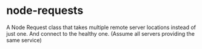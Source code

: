 node-requests
=============

A Node Request class that takes multiple remote server locations instead of just one. And connect to the healthy one.  (Assume all servers providing the same service)